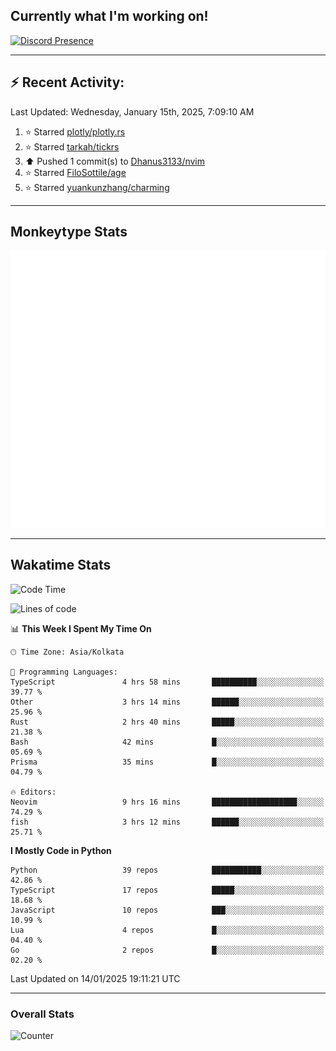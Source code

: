 ## Currently what I'm working on!
[![Discord Presence](https://lanyard.cnrad.dev/api/534981034400284712)](https://discord.com/users/534981034400284712)

---

## :zap: Recent Activity:
<!--RECENT_ACTIVITY:last_update-->
Last Updated: Wednesday, January 15th, 2025, 7:09:10 AM
<!--RECENT_ACTIVITY:last_update_end-->
<!--RECENT_ACTIVITY:start-->
1. ⭐ Starred [plotly/plotly.rs](https://github.com/plotly/plotly.rs)<br>
2. ⭐ Starred [tarkah/tickrs](https://github.com/tarkah/tickrs)<br>
3. ⬆️ Pushed 1 commit(s) to [Dhanus3133/nvim](https://github.com/Dhanus3133/nvim)<br>
4. ⭐ Starred [FiloSottile/age](https://github.com/FiloSottile/age)<br>
5. ⭐ Starred [yuankunzhang/charming](https://github.com/yuankunzhang/charming)<br>
<!--RECENT_ACTIVITY:end-->

---

## Monkeytype Stats
<a href="https://monkeytype.com/profile/dhanus">
  <img src="https://raw.githubusercontent.com/Dhanus3133/Dhanus3133/monkeytype/monkeytype-lb.svg" alt="Monkeytype Profile" />
</a>

---

## Wakatime Stats
<!--START_SECTION:waka-->
![Code Time](http://img.shields.io/badge/Code%20Time-2%2C500%20hrs%2029%20mins-blue)

![Lines of code](https://img.shields.io/badge/From%20Hello%20World%20I%27ve%20Written-5.8%20million%20lines%20of%20code-blue)

📊 **This Week I Spent My Time On** 

```text
🕑︎ Time Zone: Asia/Kolkata

💬 Programming Languages: 
TypeScript               4 hrs 58 mins       ██████████░░░░░░░░░░░░░░░   39.77 % 
Other                    3 hrs 14 mins       ██████░░░░░░░░░░░░░░░░░░░   25.96 % 
Rust                     2 hrs 40 mins       █████░░░░░░░░░░░░░░░░░░░░   21.38 % 
Bash                     42 mins             █░░░░░░░░░░░░░░░░░░░░░░░░   05.69 % 
Prisma                   35 mins             █░░░░░░░░░░░░░░░░░░░░░░░░   04.79 % 

🔥 Editors: 
Neovim                   9 hrs 16 mins       ███████████████████░░░░░░   74.29 % 
fish                     3 hrs 12 mins       ██████░░░░░░░░░░░░░░░░░░░   25.71 % 
```

**I Mostly Code in Python** 

```text
Python                   39 repos            ███████████░░░░░░░░░░░░░░   42.86 % 
TypeScript               17 repos            █████░░░░░░░░░░░░░░░░░░░░   18.68 % 
JavaScript               10 repos            ███░░░░░░░░░░░░░░░░░░░░░░   10.99 % 
Lua                      4 repos             █░░░░░░░░░░░░░░░░░░░░░░░░   04.40 % 
Go                       2 repos             █░░░░░░░░░░░░░░░░░░░░░░░░   02.20 % 
```




 Last Updated on 14/01/2025 19:11:21 UTC
<!--END_SECTION:waka-->
---

### Overall Stats

<img src="https://moe-counter.glitch.me/get/@Dhanus3133?theme=asoul" alt="Counter" />

